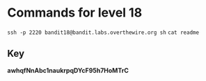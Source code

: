 # Commands for level 18
```ssh -p 2220 bandit18@bandit.labs.overthewire.org sh```
```cat readme```
## Key
**awhqfNnAbc1naukrpqDYcF95h7HoMTrC**
